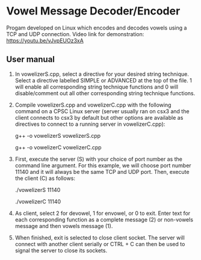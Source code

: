 # Vowel Message Decoder/Encoder
Progam developed on Linux which encodes and decodes vowels using a TCP and UDP connection. Video link for demonstration: https://youtu.be/vJvpEUOz3xA
## User manual
1. In vowelizerS.cpp, select a directive for your desired string technique. Select a directive labelled
SIMPLE or ADVANCED at the top of the file. 1 will enable all corresponding string technique
functions and 0 will disable/comment out all other corresponding string technique functions.

2. Compile vowelizerS.cpp and vowelizerC.cpp with the following command on a CPSC Linux
server (server usually ran on csx3 and the client connects to csx3 by default but other options are
available as directives to connect to a running server in vowelizerC.cpp):

    g++ -o vowelizerS vowelizerS.cpp
  
    g++ -o vowelizerC vowelizerC.cpp

3. First, execute the server (S) with your choice of port number as the command line argument. For
this example, we will choose port number 11140 and it will always be the same TCP and UDP
port. Then, execute the client (C) as follows:

    ./vowelizerS 11140
    
    ./vowelizerC 11140
  
4. As client, select 2 for devowel, 1 for envowel, or 0 to exit. Enter text for each corresponding
function as a complete message (2) or non-vowels message and then vowels message (1).

5. When finished, exit is selected to close client socket. The server will connect with another client
serially or CTRL + C can then be used to signal the server to close its sockets.
